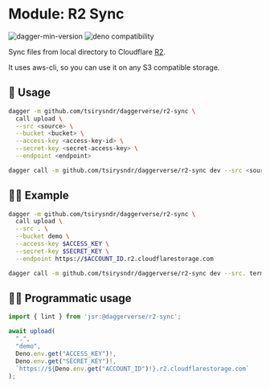 # Module: R2 Sync

![dagger-min-version](https://img.shields.io/badge/dagger-v0.10.0-blue?color=3D66FF)
![deno compatibility](https://shield.deno.dev/deno/^1.41)

Sync files from local directory to Cloudflare [R2](https://www.cloudflare.com/developer-platform/r2/).

It uses aws-cli, so you can use it on any S3 compatible storage.

## 🚀 Usage

```sh
dagger -m github.com/tsirysndr/daggerverse/r2-sync \
  call upload \
  --src <source> \
  --bucket <bucket> \
  --access-key <access-key-id> \
  --secret-key <secret-access-key> \
  --endpoint <endpoint>
```

```sh
dagger call -m github.com/tsirysndr/daggerverse/r2-sync dev --src <source> terminal
```

## 🧑‍🔬 Example

```sh
dagger -m github.com/tsirysndr/daggerverse/r2-sync \
  call upload \
  --src . \
  --bucket demo \
  --access-key $ACCESS_KEY \
  --secret-key $SECRET_KEY \
  --endpoint https://$ACCOUNT_ID.r2.cloudflarestorage.com
```

```sh
dagger call -m github.com/tsirysndr/daggerverse/r2-sync dev --src. terminal
```

## 🧑‍💻 Programmatic usage

```typescript
import { lint } from 'jsr:@daggerverse/r2-sync';

await upload(
  ".",
  "demo",
  Deno.env.get("ACCESS_KEY")!,
  Deno.env.get("SECRET_KEY")!,
  `https://${Deno.env.get("ACCOUNT_ID")!}.r2.cloudflarestorage.com`
);
```
